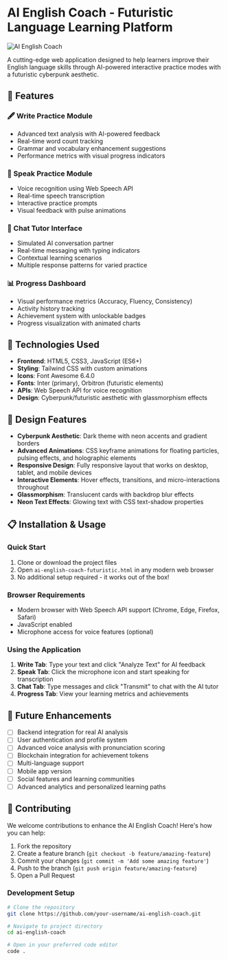 # AI English Coach - Futuristic Language Learning Platform

![AI English Coach](https://placehold.co/1200x600/0f0f23/e2e8f0?text=AI+English+Coach+Futuristic+Interface&font=orbitron)

A cutting-edge web application designed to help learners improve their English language skills through AI-powered interactive practice modes with a futuristic cyberpunk aesthetic.

## 🌟 Features

### 🖋️ Write Practice Module
- Advanced text analysis with AI-powered feedback
- Real-time word count tracking
- Grammar and vocabulary enhancement suggestions
- Performance metrics with visual progress indicators

### 🎤 Speak Practice Module
- Voice recognition using Web Speech API
- Real-time speech transcription
- Interactive practice prompts
- Visual feedback with pulse animations

### 💬 Chat Tutor Interface
- Simulated AI conversation partner
- Real-time messaging with typing indicators
- Contextual learning scenarios
- Multiple response patterns for varied practice

### 📊 Progress Dashboard
- Visual performance metrics (Accuracy, Fluency, Consistency)
- Activity history tracking
- Achievement system with unlockable badges
- Progress visualization with animated charts

## 🚀 Technologies Used

- **Frontend**: HTML5, CSS3, JavaScript (ES6+)
- **Styling**: Tailwind CSS with custom animations
- **Icons**: Font Awesome 6.4.0
- **Fonts**: Inter (primary), Orbitron (futuristic elements)
- **APIs**: Web Speech API for voice recognition
- **Design**: Cyberpunk/futuristic aesthetic with glassmorphism effects

## 🎨 Design Features

- **Cyberpunk Aesthetic**: Dark theme with neon accents and gradient borders
- **Advanced Animations**: CSS keyframe animations for floating particles, pulsing effects, and holographic elements
- **Responsive Design**: Fully responsive layout that works on desktop, tablet, and mobile devices
- **Interactive Elements**: Hover effects, transitions, and micro-interactions throughout
- **Glassmorphism**: Translucent cards with backdrop blur effects
- **Neon Text Effects**: Glowing text with CSS text-shadow properties

## 📋 Installation & Usage

### Quick Start
1. Clone or download the project files
2. Open `ai-english-coach-futuristic.html` in any modern web browser
3. No additional setup required - it works out of the box!

### Browser Requirements
- Modern browser with Web Speech API support (Chrome, Edge, Firefox, Safari)
- JavaScript enabled
- Microphone access for voice features (optional)

### Using the Application

1. **Write Tab**: Type your text and click "Analyze Text" for AI feedback
2. **Speak Tab**: Click the microphone icon and start speaking for transcription
3. **Chat Tab**: Type messages and click "Transmit" to chat with the AI tutor
4. **Progress Tab**: View your learning metrics and achievements

## 🎯 Future Enhancements

- [ ] Backend integration for real AI analysis
- [ ] User authentication and profile system
- [ ] Advanced voice analysis with pronunciation scoring
- [ ] Blockchain integration for achievement tokens
- [ ] Multi-language support
- [ ] Mobile app version
- [ ] Social features and learning communities
- [ ] Advanced analytics and personalized learning paths

## 🤝 Contributing

We welcome contributions to enhance the AI English Coach! Here's how you can help:

1. Fork the repository
2. Create a feature branch (`git checkout -b feature/amazing-feature`)
3. Commit your changes (`git commit -m 'Add some amazing feature'`)
4. Push to the branch (`git push origin feature/amazing-feature`)
5. Open a Pull Request

### Development Setup
```bash
# Clone the repository
git clone https://github.com/your-username/ai-english-coach.git

# Navigate to project directory
cd ai-english-coach

# Open in your preferred code editor
code .
